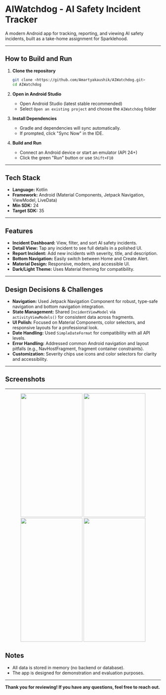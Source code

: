 # AIWatchdog - AI Safety Incident Tracker

A modern Android app for tracking, reporting, and viewing AI safety incidents, built as a take-home assignment for Sparklehood.

---

##  How to Build and Run

1. **Clone the repository**
   ```sh
   git clone <https://github.com/Amartyakaushik/AIWatchdog.git>
   cd AIWatchdog
   ```

2. **Open in Android Studio**
    - Open Android Studio (latest stable recommended)
    - Select `Open an existing project` and choose the `AIWatchdog` folder

3. **Install Dependencies**
    - Gradle and dependencies will sync automatically.
    - If prompted, click "Sync Now" in the IDE.

4. **Build and Run**
    - Connect an Android device or start an emulator (API 24+)
    - Click the green "Run" button or use `Shift+F10`

---

## Tech Stack

- **Language:** Kotlin
- **Framework:** Android (Material Components, Jetpack Navigation, ViewModel, LiveData)
- **Min SDK:** 24
- **Target SDK:** 35

---

## Features

- **Incident Dashboard:** View, filter, and sort AI safety incidents.
- **Detail View:** Tap any incident to see full details in a polished UI.
- **Report Incident:** Add new incidents with severity, title, and description.
- **Bottom Navigation:** Easily switch between Home and Create Alert.
- **Material Design:** Responsive, modern, and accessible UI.
- **Dark/Light Theme:** Uses Material theming for compatibility.

---

## Design Decisions & Challenges

- **Navigation:** Used Jetpack Navigation Component for robust, type-safe navigation and bottom navigation integration.
- **State Management:** Shared `IncidentViewModel` via `activityViewModels()` for consistent data across fragments.
- **UI Polish:** Focused on Material Components, color selectors, and responsive layouts for a professional look.
- **Date Handling:** Used `SimpleDateFormat` for compatibility with all API levels.
- **Error Handling:** Addressed common Android navigation and layout pitfalls (e.g., NavHostFragment, fragment container constraints).
- **Customization:** Severity chips use icons and color selectors for clarity and accessibility.

---


## Screenshots
---
<p align="center">
  <img src="https://github.com/user-attachments/assets/31e1348e-671a-440d-adb3-717626715686" width="200" height="400" />
  <img src="https://github.com/user-attachments/assets/62440521-f1b1-49cd-8041-476b4366745c" width="200" height="400" />
  <img src="https://github.com/user-attachments/assets/f28deb9a-378e-44d3-937c-63e233820af2" width="200" height="400" />
  <img src="https://github.com/user-attachments/assets/405bb57a-c245-4577-9be9-b42fb31241b2" width="200" height="400" />
</p>

## Notes

- All data is stored in memory (no backend or database).
- The app is designed for demonstration and evaluation purposes.

---

**Thank you for reviewing! If you have any questions, feel free to reach out.**